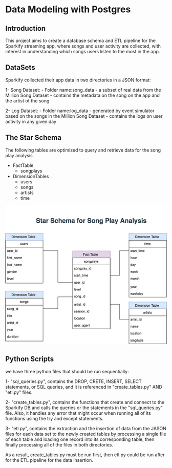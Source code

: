 
# Data Modeling with Postgres

## Introduction 
This project aims to create a database schema and ETL pipeline for the Sparkify streaming app, where songs and user activity are collected, with interest in understanding which songs users listen to the most in the app.  

## DataSets   
Sparkify collected their app data in two directories in a JSON format:

1- Song Dataset: 
    - Folder name:song_data 
    - a subset of real data from the Million Song Dataset 
    - contains the metadata on the song on the app and the artist of the song 

2- Log Dataset:
    - Folder name:log_data 
    - generated by event simulator based on the songs in the Million Song Dataset 
    - contains the logs on user activity in any given day   

## The Star Schema
The following tables are optimized to query and retrieve data for the song play analysis. 
- FactTable
    - songplays 
- DimensionTables
    - users
    - songs
    - artists
    - time
    
![](Star_Schema.png)


## Python Scripts
we have three python files that should be run sequentially:

1- "sql_queries.py", contains the DROP, CRETE, INSERT, SELECT statements, or SQL queries, and it is referenced in "create_tables.py" AND "etl.py" files.

2- "create_tables.py", contains the functions that create and connect to the Sparkify DB and calls the queries or the statements in the "sql_queries.py" file. Also, it handles any error that might occur when running all of its functions using the try and except statements.    
    
3- "etl.py", contains the extraction and the insertion of data from the JASON files for each data set to the newly created tables by processing a single file of each table and loading one record into its corresponding table, then finally processing all of the files in both directories. 

As a result, create_tables.py must be run first, then etl.py could be run after for the ETL pipeline for the data insertion.  